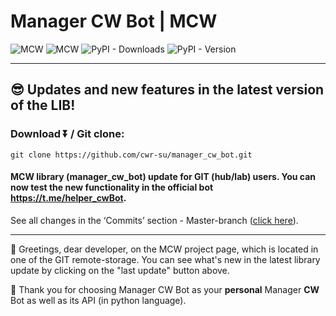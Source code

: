 # Manager CW Bot | MCW

![MCW](https://img.shields.io/badge/manager__cw__bot__api-v._5.1-a83fd9?link=https://docs.cwr.su/)
![MCW](https://img.shields.io/badge/last_update-v._5.1-green?link=https://docs.cwr.su/manager_cw_bot/info_updates)
![PyPI - Downloads](https://img.shields.io/pypi/dm/manager-cw-bot-api?link=https://pypi.org/project/manager-cw-bot-api/)
![PyPI - Version](https://img.shields.io/pypi/v/manager_cw_bot_api)

--------------------

## 😎 Updates and new features in the latest version of the LIB!

### Download ⏬ / Git clone:
`git clone https://github.com/cwr-su/manager_cw_bot.git`

#### MCW library (manager_cw_bot) update for GIT (hub/lab) users. You can now test the new functionality in the official bot https://t.me/helper_cwBot.

See all changes in the ‘Commits’ section - Master-branch ([click here](https://github.com/cwr-su/manager_cw_bot/commits/master/)).

--------------------

👀 Greetings, dear developer, on the MCW project page, which is located in one of the GIT remote-storage. 
You can see what's new in the latest library update by clicking on the "last update" button above. 

🙏 Thank you for choosing Manager CW Bot as your **personal** Manager **CW** Bot as well as its API (in python language).
